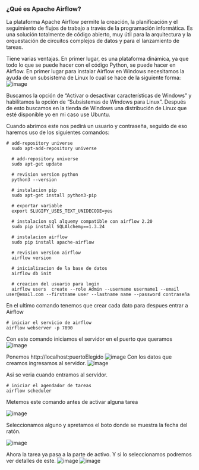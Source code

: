 ### ¿Qué es Apache Airflow?
La plataforma Apache Airflow permite la creación, la planificación y el seguimiento de flujos de trabajo a través de la programación informática. Es una solución totalmente de código abierto, muy útil para la arquitectura y la orquestación de circuitos complejos de datos y para el lanzamiento de tareas.

Tiene varias ventajas. En primer lugar, es una plataforma dinámica, ya que todo lo que se puede hacer con el código Python, se puede hacer en Airflow.
En primer lugar para instalar Airflow en Windows necesitamos la ayuda de un subsistema de Linux lo cual se hace de la siguiente forma:
![image](https://github.com/JaredRoC11/Tolerante-a-fallas/assets/106403018/66d5159f-5a1b-46c8-8d78-6c5d9d4e4be6)

Buscamos la opción de “Activar o desactivar características de Windows” y habilitamos la opción de “Subsistemas de Windows para Linux”. 
Después de esto buscamos en la tienda de Windows una distribución de Linux que esté disponible yo en mi caso use Ubuntu.

Cuando abrimos este nos pedirá un usuario y contraseña, seguido de eso haremos uso de los siguientes comandos: 


```
# add-repository universe
  sudo apt-add-repository universe 
  
  # add-repository universe
  sudo apt-get update 
  
  # revision version python
  python3 --version
  
  # instalacion pip
  sudo apt-get install python3-pip 
  
  # exportar variable
  export SLUGIFY_USES_TEXT_UNIDECODE=yes 
  
  # instalacion sql alquemy compatible con airflow 2.20
  sudo pip install SQLAlchemy==1.3.24
  
  # instalacion airflow 
  sudo pip install apache-airflow 
  
  # revision version airflow
  airflow version
  
  # inicializacion de la base de datos
  airflow db init
  
  # creacion del usuario para login
  airflow users  create --role Admin --username username1 --email user@email.com --firstname user --lastname name --password contraseña
```

En el ultimo comando tenemos que crear cada dato para despues entrar a Airflow

```
# iniciar el servicio de airflow
airflow webserver -p 7890
```
Con este comando iniciamos el servidor en el puerto que queramos
![image](https://github.com/JaredRoC11/Tolerante-a-fallas/assets/106403018/96b9cbeb-b5e4-4309-a3b2-5eaa40fccddf)

Ponemos http://localhost:puertoElegido
![image](https://github.com/JaredRoC11/Tolerante-a-fallas/assets/106403018/e2f0287f-b689-41c0-af52-1636ac052a1a)
Con los datos que creamos ingresamos al servidor.
![image](https://github.com/JaredRoC11/Tolerante-a-fallas/assets/106403018/c379d03d-8745-4c9c-85c1-0d0a9af7c780)

Asi se veria cuando entramos al servidor.

```
# iniciar el agendador de tareas
airflow scheduler
```
Metemos este comando antes de activar alguna tarea

![image](https://github.com/JaredRoC11/Tolerante-a-fallas/assets/106403018/2fd81e4f-ab32-405a-8402-17905274bf61)

Seleccionamos alguno y apretamos el boto donde se muestra la fecha del ratón.

![image](https://github.com/JaredRoC11/Tolerante-a-fallas/assets/106403018/d74d840d-bb34-4019-831a-9f0c7f1d7200)

Ahora la tarea ya pasa a la parte de activo.
Y si lo seleccionamos podremos ver detalles de este.
![image](https://github.com/JaredRoC11/Tolerante-a-fallas/assets/106403018/bff9b0af-b72b-4775-b06e-698edeff936f)
![image](https://github.com/JaredRoC11/Tolerante-a-fallas/assets/106403018/8b727249-3080-400d-81b4-48a67d7d4c0e)

